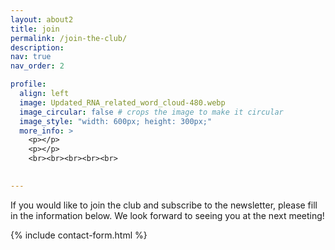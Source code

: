 ```yaml
---
layout: about2
title: join
permalink: /join-the-club/
description: 
nav: true
nav_order: 2

profile:
  align: left
  image: Updated_RNA_related_word_cloud-480.webp
  image_circular: false # crops the image to make it circular
  image_style: "width: 600px; height: 300px;"
  more_info: >
    <p></p>
    <p></p>
    <br><br><br><br><br>

    
---
```



If you would like to join the club and subscribe to the newsletter, please fill in the information below. We look forward to seeing you at the next meeting!

{% include contact-form.html %}



